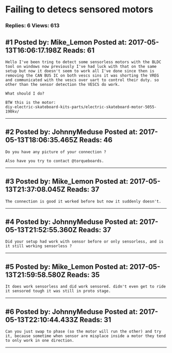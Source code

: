 # Failing to detecs sensored motors

### Replies: 6 Views: 613

## \#1 Posted by: Mike_Lemon Posted at: 2017-05-13T16:06:17.198Z Reads: 61

```
Hello I've been tring to detect some sensorless motors with the BLDC tool on windows now previously I've had luck with that on the same setup but now it doesn't seem to work all I've done since then is removing the CAN BUS IC on both vescs sins it was shorting the VREG and communicated with the vescs over uart to control their duty. so other than the sensor detection the VESCS do work.

What should I do?

BTW this is the motor:
diy-electric-skateboard-kits-parts/electric-skateboard-motor-5055-190kv/
```

---
## \#2 Posted by: JohnnyMeduse Posted at: 2017-05-13T18:06:35.465Z Reads: 46

```
Do you have any picture of your connection ?

Also have you try to contact @torqueboards.
```

---
## \#3 Posted by: Mike_Lemon Posted at: 2017-05-13T21:37:08.045Z Reads: 37

```
The connection is good it worked before but now it suddenly doesn't.
```

---
## \#4 Posted by: JohnnyMeduse Posted at: 2017-05-13T21:52:55.360Z Reads: 37

```
Did your setup had work with sensor before or only sensorless, and is it still working sensorless ?
```

---
## \#5 Posted by: Mike_Lemon Posted at: 2017-05-13T21:59:58.580Z Reads: 35

```
It does work sensorless and did work sensored. didn't even get to ride it sensored tough it was still in proto stage.
```

---
## \#6 Posted by: JohnnyMeduse Posted at: 2017-05-13T22:10:44.433Z Reads: 31

```
Can you just swap to phase (so the motor will run the other) and try it, because sometime when sensor are misplace inside a motor they tend to only work in one direction.
```

---
